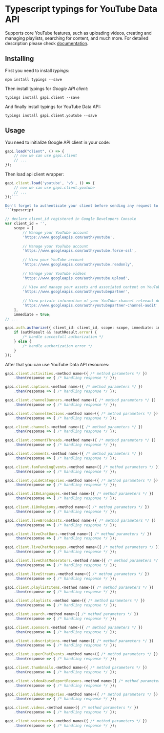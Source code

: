 # Typescript typings for YouTube Data API
Supports core YouTube features, such as uploading videos, creating and managing playlists, searching for content, and much more.
For detailed description please check [documentation](https://developers.google.com/youtube/v3).

## Installing

First you need to install *typings*:
```
npm install typings --save 
```

Then install typings for *Google API client*:
```
typings install gapi.client --save 
```

And finally install typings for YouTube Data API:
```
typings install gapi.client.youtube --save 
```

## Usage

You need to initialize Google API client in your code:
```typescript
gapi.load("client", () => { 
    // now we can use gapi.client
    // ... 
});
```

Then load api client wrapper:
```typescript
gapi.client.load('youtube', 'v3', () => {
    // now we can use gapi.client.youtube
    // ... 
});```

Don't forget to authenticate your client before sending any request to resources:
```typescript

// declare client_id registered in Google Developers Console
var client_id = '',
    scope = [     
        // Manage your YouTube account
        'https://www.googleapis.com/auth/youtube',
    
        // Manage your YouTube account
        'https://www.googleapis.com/auth/youtube.force-ssl',
    
        // View your YouTube account
        'https://www.googleapis.com/auth/youtube.readonly',
    
        // Manage your YouTube videos
        'https://www.googleapis.com/auth/youtube.upload',
    
        // View and manage your assets and associated content on YouTube
        'https://www.googleapis.com/auth/youtubepartner',
    
        // View private information of your YouTube channel relevant during the audit process with a YouTube partner
        'https://www.googleapis.com/auth/youtubepartner-channel-audit',
    ],
    immediate = true;
// ...

gapi.auth.authorize({ client_id: client_id, scope: scope, immediate: immediate }, authResult => {
    if (authResult && !authResult.error) {
        /* handle succesfull authorization */
    } else {
        /* handle authorization error */
    }
});            
```

After that you can use YouTube Data API resources:

```typescript
gapi.client.activities.<method name>({ /* method parameters */ })
    .then(response => { /* handling response */ });

gapi.client.captions.<method name>({ /* method parameters */ })
    .then(response => { /* handling response */ });

gapi.client.channelBanners.<method name>({ /* method parameters */ })
    .then(response => { /* handling response */ });

gapi.client.channelSections.<method name>({ /* method parameters */ })
    .then(response => { /* handling response */ });

gapi.client.channels.<method name>({ /* method parameters */ })
    .then(response => { /* handling response */ });

gapi.client.commentThreads.<method name>({ /* method parameters */ })
    .then(response => { /* handling response */ });

gapi.client.comments.<method name>({ /* method parameters */ })
    .then(response => { /* handling response */ });

gapi.client.fanFundingEvents.<method name>({ /* method parameters */ })
    .then(response => { /* handling response */ });

gapi.client.guideCategories.<method name>({ /* method parameters */ })
    .then(response => { /* handling response */ });

gapi.client.i18nLanguages.<method name>({ /* method parameters */ })
    .then(response => { /* handling response */ });

gapi.client.i18nRegions.<method name>({ /* method parameters */ })
    .then(response => { /* handling response */ });

gapi.client.liveBroadcasts.<method name>({ /* method parameters */ })
    .then(response => { /* handling response */ });

gapi.client.liveChatBans.<method name>({ /* method parameters */ })
    .then(response => { /* handling response */ });

gapi.client.liveChatMessages.<method name>({ /* method parameters */ })
    .then(response => { /* handling response */ });

gapi.client.liveChatModerators.<method name>({ /* method parameters */ })
    .then(response => { /* handling response */ });

gapi.client.liveStreams.<method name>({ /* method parameters */ })
    .then(response => { /* handling response */ });

gapi.client.playlistItems.<method name>({ /* method parameters */ })
    .then(response => { /* handling response */ });

gapi.client.playlists.<method name>({ /* method parameters */ })
    .then(response => { /* handling response */ });

gapi.client.search.<method name>({ /* method parameters */ })
    .then(response => { /* handling response */ });

gapi.client.sponsors.<method name>({ /* method parameters */ })
    .then(response => { /* handling response */ });

gapi.client.subscriptions.<method name>({ /* method parameters */ })
    .then(response => { /* handling response */ });

gapi.client.superChatEvents.<method name>({ /* method parameters */ })
    .then(response => { /* handling response */ });

gapi.client.thumbnails.<method name>({ /* method parameters */ })
    .then(response => { /* handling response */ });

gapi.client.videoAbuseReportReasons.<method name>({ /* method parameters */ })
    .then(response => { /* handling response */ });

gapi.client.videoCategories.<method name>({ /* method parameters */ })
    .then(response => { /* handling response */ });

gapi.client.videos.<method name>({ /* method parameters */ })
    .then(response => { /* handling response */ });

gapi.client.watermarks.<method name>({ /* method parameters */ })
    .then(response => { /* handling response */ });
```